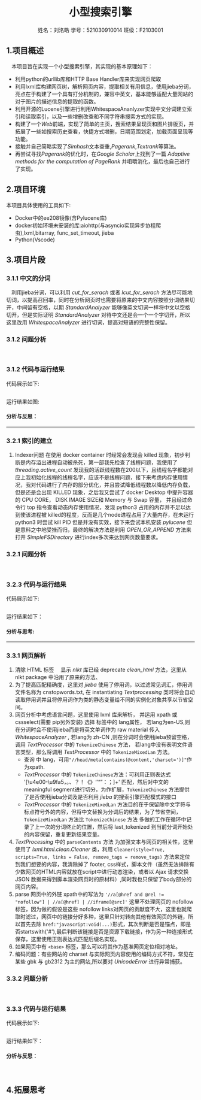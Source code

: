 # <center>小型搜索引擎</center> #

<center>姓名：刘洺皓 学号：521030910014 班级：F2103001</center>

## 1.项目概述 ## 
&emsp;本项目旨在实现一个小型搜索引擎，其实现的基本原理如下：
* 利用python的urllib库和HTTP Base Handler库来实现网页爬取
* 利用lxml库构建网页树，解析网页内容，提取相关有用信息，使用jieba分词，亮点在于构建了一个具有打分机制的，兼容中英文，基本能够适配大量网站的对于图片的描述信息的提取的函数。
* 利用开源的Lucene引擎进行利用WhitespaceAnanlyzer实现中文分词建立索引和读取索引，以及一些增删改查和不同字符串搜索方式的实现。
*  构建了一个*Web*前端，实现了简单的主页，搜索结果呈现页和图片排版页，并拓展了一些如搜索历史查看，快捷方式增删，日期范围划定，加载页面呈现等功能。
* 接触并自己简略实现了*Simhash*文本查重,*Pagerank*,*Textrank*等算法。
*  再尝试寻找*Pagerank*的优化时，在*Google Scholar*上找到了一篇 *Adaptive methods for the computation of PageRank* 并咀嚼消化，最后也自己进行了实现。


## 2.项目环境 ##
本项目具体使用的工具如下:
* Docker中的ee208镜像(含Pylucene库)
* docker初始环境未安装的库:aiohttp(与asyncio实现异步协程爬虫),lxml,bitarray, func_set_timeout, jieba
* Python(Vscode)

## 3.项目片段 ##

### 3.1.1 中文的分词  ###
&emsp;利用jieba分词，可以利用 *cut_for_serach* 或者 *lcut_for_serach* 方法尽可能地切词，以提高召回率，同时在分析网页时也需要将原来的中文内容按照分词结果切开，中间留有空格，以期 _StandardAnalyzer_ 能够像英文切词一样将中文以空格切开，但是实际证明 _StandardAnalyzer_ 对待中文还是会一个一个字切开，所以这里改用 _WhitespaceAnalyzer_ 进行切词，提高对短语的完整性保留。

### 3.1.2 问题分析 ###

&emsp; 


### 3.1.2 代码与运行结果 ###
代码展示如下: 

```

```

运行结果如图:



#### 分析与反思： #### 


***


### 3.2.1 索引的建立 ### 
1. Indexer问题
    在使用 docker container 时经常会发现会 killed 现象，初步判断是内存溢出进程自动被杀死，第一部我先检查了线程问题，我使用了 *threading.active_count* 发现我的活跃线程数在200以下，且线程名字都能对应上我初始化线程的线程名字，应该不是线程问题，接下来考虑内存使用情况，我对代码进行了内存的部分优化，并且尝试降低线程数以降低内存负载，但是还是会出现 KILLED 现象，之后我又尝试了 docker Desktop 中提升容器的 CPU  CORE， DISK IMAGE SIZE和 Memory 与 Swap 容量， 并且经过命令行 top 指令查看动态内存使用情况，发现 python3 占用的内存并不足以达到使该进程被 killed的程度，反而是几个node进程占用了大量内存，在未运行python3 时尝试 kill PID 但是并没有实效，接下来尝试本机安装 *pylucene* 但是意料之中地受挫而归，最终的解决方法是利用 *OPEN_OR_APPEND* 方法来打开 *SimpleFSDirectory* 进行index多次来达到网页数量要求。

### 3.2.1 问题分析 ### 


&emsp; 
 
### 3.2.3 代码与运行结果 ###  
代码展示如下: 


```
```

运行结果如下：



#### 分析与思考: ####


 ***

### 3.3.1 网页解析 ### 
1. 清除 HTML 标签
   &emsp;显示 _nlkt_ 库已经 deprecate *clean_html* 方法，这里从 nlkt package 中沿用了原来的方法、
2. 为了提高匹配精确度，这里对 *jieba* 使用了停用词，以过滤常见词汇，停用词文件名称为 cnstopwords.txt, 在 instantiating *Textprocessing* 类时将会自动读取停用词并且将停用词作为类的静态变量给不同的实例化对象共享以节省空间。
3. 网页分析中考虑语言问题，这里使用 lxml 库来解析， 并运用 xpath 或 cssselect(需要 pip另外安装) 选择 <meta> 标签中的 lang属性， 若lang为en-US,则在分词时会不使用jieba而是将英文单词作为 raw material 传入 _WhitespaceAnalyzer_ , 若lang为 zh-CN ,则在分词时会使用jieba预留空格， 调用 *TextProcessor* 中的 `TokenizeChinese` 方法， 若lang中没有表明文件语言类型，那么将调用 *TextProcessor* 中的 `TokenizeMixedLan` 方法。
   * 查询 <meta> 中 lang，可用`"//head/meta[contains(@content,'charset=')]"`作为xpath.
   * *TextProcessor* 中的 `TokenizeChinese`方法：可利用正则表达式 '[\u4e00-\u9fa5，。、？！《》‘’“”：；]+' 匹配，然后对中文的meaningful segment进行切分，为作扩展，`TokenizeChinese` 方法提供了是否使用jieba分词及是否利用 *jieba* 的搜索引擎匹配模式的接口
   * *TextProcessor* 中的 `TokenizeMixedLan` 方法目的在于保留除中文字符与标点符号外的内容，但将中文替换为分词后的结果，为了节省空间，`TokenizeMixedLan` 方法比 `TokenizeChinese` 方法 多做的工作在循环中记录了上一次的分词终止的位置，然后将 last_tokenized 到当前分词开始处的内容保留，重复更新结果变量。
4.  *TextProcessing* 中的 `parseContents` 方法
    为加强文本与网页的相关性，这里使用了 *lxml.html.clean.Cleaner* 类，利用 `Cleaner(style=True, scripts=True, links = False, remove_tags = remove_tags)` 方法来定位到我们想要的内容，我清除掉了 footer, css样式，脚本文件（虽然无法排除有少数网页的HTML内容就放在script中进行动态渲染，或者以 Ajax 请求交换 JSON 数据来得到脚本渲染网页时的原材料）,同时我也只保留了body部分的网页内容。
5. parse 网页中的外链
   xpath中的写法为 `'//a[@href and @rel != "nofollow"] | //a[@href] | //iframe[@src]'` 这里不处理网页的 nofollow 标签，因为做的假设是这些 nofollow links对网页的贡献度不大，这里也就爬取时滤过，网页中的链接分好多种，这里只针对转向其他有效网页的外链，所以首先去除 `href:"javascript:void(...)`形式，其次判断是否是锚点，即是否startswith('#'),最后判断该链接是否是资源下载链接，作为另一种连接形式保存，这里使用正则表达式匹配后缀名实现。
6. 如果网页中有 `<base>` 标签，那么可以将其作为基准网页定位相对地址。
7. 编码问题：有些网站的 charset 与实际网页内容使用的编码方式不符，常见在某些 gbk 与 gb2312 为主的网站,所以要对 *UnicodeError* 进行异常捕获。


### 3.3.2 问题分析 ### 


&emsp;


### 3.3.3 代码与运行结果 ### 


 代码展示如下: 

```

```

运行结果如下：



#### 分析与反思： ####

&emsp;

## 4.拓展思考 ###

&emsp;

